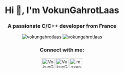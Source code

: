 <div align="center">
<h1>Hi 👋, I'm VokunGahrotLaas</h1>
<h3>A passionate C/C++ developer from France</h3>

<img src="https://github-readme-stats.vercel.app/api?username=vokungahrotlaas&show_icons=true&locale=en&theme=midnight-purple&count_private=true&include_all_commits=true" alt="vokungahrotlaas"/>
<img src="https://github-readme-stats.vercel.app/api/top-langs?username=vokungahrotlaas&show_icons=true&locale=en&theme=midnight-purple&count_private=true&layout=compact&langs_count=10" alt="vokungahrotlaas"/>

<!--
<h3> 🔭 I’m currently working on: </h3>
<div>
<a href="https://github.com/sepanou/ocr"><img src="https://github-readme-stats.vercel.app/api/pin/?username=sepanou&repo=ocr&show_icons=true&locale=en&theme=midnight-purple&show_owner=true"/></a>
</div>
-->

<h3> Connect with me: </h3>
<a href="https://twitter.com/VokunGahrotLaas" target="blank"><img align="center" src="https://raw.githubusercontent.com/rahuldkjain/github-profile-readme-generator/master/src/images/icons/Social/twitter.svg" alt="VokunGahraotLaas" height="30" width="40"/></a>
<a href="https://matrix.to/#/@vokungahrotlaas:matrix.org" target="blank"><img align="center" src="https://matrix.org/icons/icon-256x256.png" alt="VokunGahraotLaas" height="30" width="40"/></a>
<a href="https://linkedin.com/in/maxence-michot-58a502200" target="blank"><img align="center" src="https://raw.githubusercontent.com/rahuldkjain/github-profile-readme-generator/master/src/images/icons/Social/linked-in-alt.svg" alt="maxence michot" height="30" width="40"/></a>
</div>
